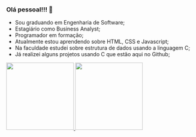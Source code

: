 ### Olá pessoal!!! 👋

- Sou graduando em Engenharia de Software;
- Estagiário como Business Analyst;
- Programador em formação;
- Atualmente estou aprendendo sobre HTML, CSS e Javascript;
- Na faculdade estudei sobre estrutura de dados usando a linguagem C;
- Já realizei alguns projetos usando C que estão aqui no Github;

<div>
  <a href="https://github.com/EduAvelar">
  <img height="180em" src="https://github-readme-stats.vercel.app/api?username=EduAvelar&show_icons=true&theme=prussian&include_all_commits=true&count_private=true"/>
  <img height="180em" src="https://github-readme-stats.vercel.app/api/top-langs/?username=EduAvelar&layout=compact&langs_count=7&theme=prussian"/>
</div>

<!--
- 🔭 I’m currently working on ...
- 🌱 I’m currently learning HTML, CSS, Javascript, C
- 👯 I’m looking to collaborate on ...
- 🤔 I’m looking for help with ...
- 💬 Ask me about ...
- 📫 How to reach me: ...
- 😄 Pronouns: ...
- ⚡ Fun fact: ...
-->
<!--criando um README para o perfil do github-->
